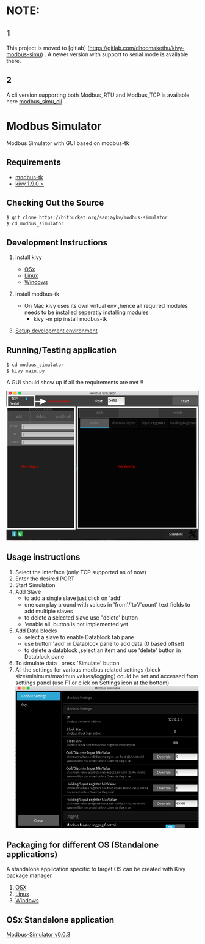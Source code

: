# NOTE:
## 1
This project is moved to [gitlab] (https://gitlab.com/dhoomakethu/kivy-modbus-simu) .
A newer version with support to serial mode is available there.

## 2
A cli version supporting both Modbus_RTU and Modbus_TCP is available here [modbus_simu_cli](https://github.com/dhoomakethu/modbus_sim_cli)

# Modbus Simulator

Modbus Simulator with GUI based on modbus-tk

## Requirements
* [modbus-tk](https://pypi.python.org/pypi/modbus_tk)
* [kivy 1.9.0 >](http://kivy.org/#download)

## Checking Out the Source
    $ git clone https://bitbucket.org/sanjaykv/modbus-simulator
    $ cd modbus_simulator

## Development Instructions
1. install kivy
    - [OSx](http://kivy.org/docs/installation/installation-macosx.html)
    - [Linux](http://kivy.org/docs/installation/installation-linux.html#ubuntu-11-10-or-newer)
    - [Windows](http://kivy.org/docs/installation/installation-windows.html)

2. install modbus-tk
    * On Mac kivy uses its own virtual env ,hence all required modules needs to be installed seperatly [installing modules](http://kivy.org/docs/installation/installation-macosx.html#installing-modules)
        - kivy -m pip install modbus-tk
3. [Setup development environment](https://github.com/kivy/kivy/wiki/Setting-Up-Kivy-with-various-popular-IDE's)

## Running/Testing application
    $ cd modbus_simulator
    $ kivy main.py
A GUi should show up if all the requirements are met !!

![main_screen.png](/img/main_screen.png)

## Usage instructions
1. Select the interface (only TCP supported as of now)
2. Enter the desired PORT 
3. Start Simulation
4. Add Slave
    * to add a single slave just click on 'add' 
    * one can play around with values in 'from'/'to'/'count' text fields to add multiple slaves 
    * to delete a selected slave use "delete' button
    * 'enable all' button is not implemented yet
5. Add Data blocks
    * select a slave to enable Datablock tab pane
    * use button 'add' in Datablock pane to add data (0 based offset)
    * to delete a datablock ,select an item and use 'delete' button in Datablock pane
6. To simulate data , press 'Simulate' button
7. All the settings for various modbus related settings (block size/minimum/maximun values/logging) could be set and accessed from settings panel (use F1 or click on Settings icon at the bottom)
![settings_screen.png](img/settings_screen.png)

## Packaging for different OS (Standalone applications)
A standalone application specific to target OS can be created with Kivy package manager

1. [OSX](http://kivy.org/docs/guide/packaging-macosx.html)
2. [Linux](http://bitstream.io/packaging-and-distributing-a-kivy-application-on-linux.html)
3. [Windows](http://kivy.org/docs/guide/packaging-windows.html)

## OSx Standalone application
[Modbus-Simulator v0.0.3](/binaries/osx/modbus_simulator.app.zip)
